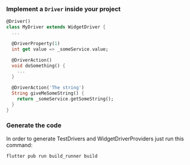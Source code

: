 ### Implement a `Driver` inside your project

```dart
@Driver()
class MyDriver extends WidgetDriver {
  ...

  @DriverProperty(1)
  int get value => _someService.value;

  @DriverAction()
  void doSomething() {
    ...
  }

  @DriverAction('The string')
  String giveMeSomeString() {
    return _someService.getSomeString();
  }
}
```

### Generate the code

In order to generate TestDrivers and WidgetDriverProviders just run this command:

```console
flutter pub run build_runner build
```